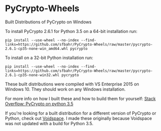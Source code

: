# PyCrypto-Wheels
Built Distributions of PyCrypto on Windows

To install PyCrypto 2.6.1 for Python 3.5 on a 64-bit installation run:
```
pip install --use-wheel --no-index --find-links=https://github.com/sfbahr/PyCrypto-Wheels/raw/master/pycrypto-2.6.1-cp35-none-win_amd64.whl pycrypto
```

To install on a 32-bit Python installation run:
```
pip install --use-wheel --no-index --find-links=https://github.com/sfbahr/PyCrypto-Wheels/raw/master/pycrypto-2.6.1-cp35-none-win32.whl pycrypto
```

These built distributions were compiled with VS Enterprise 2015 on Windows 10. They should work on any Windows installation.

For more info on how I built these and how to build them for yourself: [Stack Overflow: PyCrypto on python 3.5](http://stackoverflow.com/questions/32800336/pycrypto-on-python-3-5)


If you're looking for a built distribution for a different version of PyCrypto or Python, check out [Voidspace](http://www.voidspace.org.uk/python/modules.shtml#pycrypto). I made these originally because Voidspace was not updated with a build for Python 3.5.
